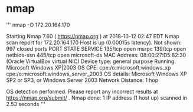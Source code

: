 # nmap
'''
nmap -O 172.20.164.170

Starting Nmap 7.60 ( https://nmap.org ) at 2018-10-12 02:47 EDT
Nmap scan report for 172.20.164.170
Host is up (0.00015s latency).
Not shown: 997 closed ports
PORT    STATE SERVICE
135/tcp open  msrpc
139/tcp open  netbios-ssn
445/tcp open  microsoft-ds
MAC Address: 08:00:27:D5:82:30 (Oracle VirtualBox virtual NIC)
Device type: general purpose
Running: Microsoft Windows XP|2003
OS CPE: cpe:/o:microsoft:windows_xp cpe:/o:microsoft:windows_server_2003
OS details: Microsoft Windows XP SP2 or SP3, or Windows Server 2003
Network Distance: 1 hop

OS detection performed. Please report any incorrect results at https://nmap.org/submit/ .
Nmap done: 1 IP address (1 host up) scanned in 2.53 seconds
'''
